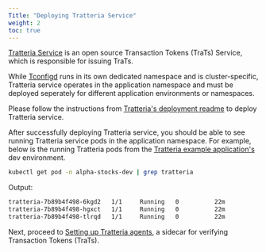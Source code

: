```yaml
---
Title: "Deploying Tratteria Service"
weight: 2
toc: true
---
```


[Tratteria Service](https://github.com/tratteria/tratteria) is an open source Transaction Tokens (TraTs) Service, which is responsible for issuing TraTs. 

While [Tconfigd](/docs/installation/installing-tconfigd) runs in its own dedicated namespace and is cluster-specific, Tratteria service operates in the application namespace and must be deployed seperately for different application environments or namespaces.

Please follow the instructions from [Tratteria's deployment readme](https://github.com/tratteria/tratteria/tree/main/kubernetes) to deploy Tratteria service.

After successfully deploying Tratteria service, you should be able to see running Tratteria service pods in the application namespace. For example, below is the running Tratteria pods from the [Tratteria example application's](https://github.com/tratteria/example-application) dev environment. 

```bash
kubectl get pod -n alpha-stocks-dev | grep tratteria
```

Output:

```bash
tratteria-7b89b4f498-6kgd2   1/1     Running   0          22m
tratteria-7b89b4f498-hgxct   1/1     Running   0          22m
tratteria-7b89b4f498-tlrqd   1/1     Running   0          22m
```


Next, proceed to [Setting up Tratteria agents](/docs/installation/setting-up-tratteria-agents), a sidecar for verifying Transaction Tokens (TraTs).

